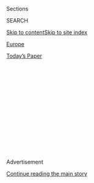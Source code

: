 <div id="app">

<div>

<div>

<div>

<div class="NYTAppHideMasthead css-1q2w90k e1suatyy0">

<div class="section css-ui9rw0 e1suatyy2">

<div class="css-eph4ug er09x8g0">

<div class="css-6n7j50">

</div>

<span class="css-1dv1kvn">Sections</span>

<div class="css-10488qs">

<span class="css-1dv1kvn">SEARCH</span>

</div>

[Skip to content](#site-content)[Skip to site
index](#site-index)

</div>

<div id="masthead-section-label" class="css-1wr3we4 eaxe0e00">

[Europe](https://www.nytimes3xbfgragh.onion/section/world/europe)

</div>

<div class="css-10698na e1huz5gh0">

</div>

</div>

<div id="masthead-bar-one" class="section hasLinks css-15hmgas e1csuq9d3">

<div class="css-uqyvli e1csuq9d0">

</div>

<div class="css-1uqjmks e1csuq9d1">

</div>

<div class="css-9e9ivx">

[](https://myaccount.nytimes3xbfgragh.onion/auth/login?response_type=cookie&client_id=vi)

</div>

<div class="css-1bvtpon e1csuq9d2">

[Today’s
Paper](https://www.nytimes3xbfgragh.onion/section/todayspaper)

</div>

</div>

</div>

</div>

<div data-aria-hidden="false">

<div id="site-content" data-role="main">

<div>

<div class="css-1aor85t" style="opacity:0.000000001;z-index:-1;visibility:hidden">

<div class="css-1hqnpie">

<div class="css-epjblv">

<span class="css-17xtcya">[Europe](/section/world/europe)</span><span class="css-x15j1o">|</span><span class="css-fwqvlz">Juan
Carlos, Spain’s Former King, Quits Country Amid Multiple
Investigations</span>

</div>

<div class="css-k008qs">

<div class="css-1iwv8en">

<span class="css-18z7m18"></span>

<div>

</div>

</div>

<span class="css-1n6z4y">https://nyti.ms/2XogIxA</span>

<div class="css-1705lsu">

<div class="css-4xjgmj">

<div class="css-4skfbu" data-role="toolbar" data-aria-label="Social Media Share buttons, Save button, and Comments Panel with current comment count" data-testid="share-tools">

  - 
  - 
  - 
  - 
    
    <div class="css-6n7j50">
    
    </div>

  - 

</div>

</div>

</div>

</div>

</div>

</div>

<div id="NYT_TOP_BANNER_REGION" class="css-13pd83m">

</div>

<div id="top-wrapper" class="css-1sy8kpn">

<div id="top-slug" class="css-l9onyx">

Advertisement

</div>

[Continue reading the main
story](#after-top)

<div class="ad top-wrapper" style="text-align:center;height:100%;display:block;min-height:250px">

<div id="top" class="place-ad" data-position="top" data-size-key="top">

</div>

</div>

<div id="after-top">

</div>

</div>

<div>

<div id="sponsor-wrapper" class="css-1hyfx7x">

<div id="sponsor-slug" class="css-19vbshk">

Supported by

</div>

[Continue reading the main
story](#after-sponsor)

<div id="sponsor" class="ad sponsor-wrapper" style="text-align:center;height:100%;display:block">

</div>

<div id="after-sponsor">

</div>

</div>

<div class="css-186x18t">

</div>

<div class="css-1vkm6nb ehdk2mb0">

# Juan Carlos, Spain’s Former King, Quits Country Amid Multiple Investigations

</div>

The former king’s departure, which comes as he faces financial
inquiries, may fuel Spain’s political and social debate over the future
of the monarchy.

<div class="css-79elbk" data-testid="photoviewer-wrapper">

<div class="css-z3e15g" data-testid="photoviewer-wrapper-hidden">

</div>

<div class="css-1a48zt4 ehw59r15" data-testid="photoviewer-children">

![<span class="css-16f3y1r e13ogyst0" data-aria-hidden="true">The former
king of Spain, Juan Carlos, center, announced on Monday he was leaving
Spain amid inquiries into
financial improprieties.</span><span class="css-cnj6d5 e1z0qqy90" itemprop="copyrightHolder"><span class="css-1ly73wi e1tej78p0">Credit...</span><span><span>Andrea
Comas/Associated
Press</span></span></span>](https://static01.graylady3jvrrxbe.onion/images/2020/08/03/world/03spain-royal/merlin_155832780_07433a85-f437-4a7d-8551-168d51627ea6-articleLarge.jpg?quality=75&auto=webp&disable=upscale)

</div>

</div>

<div class="css-18e8msd">

<div class="css-vp77d3 epjyd6m0">

<div class="css-hus3qt ey68jwv0" data-aria-hidden="true">

[![Raphael
Minder](https://static01.graylady3jvrrxbe.onion/images/2018/10/15/multimedia/author-raphael-minder/author-raphael-minder-thumbLarge.png
"Raphael Minder")](https://www.nytimes3xbfgragh.onion/by/raphael-minder)

</div>

<div class="css-1baulvz">

By [<span class="css-1baulvz last-byline" itemprop="name">Raphael
Minder</span>](https://www.nytimes3xbfgragh.onion/by/raphael-minder)

</div>

</div>

  - Aug. 3,
    2020

  - 
    
    <div class="css-4xjgmj">
    
    <div class="css-d8bdto" data-role="toolbar" data-aria-label="Social Media Share buttons, Save button, and Comments Panel with current comment count" data-testid="share-tools">
    
      - 
      - 
      - 
      - 
        
        <div class="css-6n7j50">
        
        </div>
    
      - 
    
    </div>
    
    </div>

</div>

</div>

<div class="section meteredContent css-1r7ky0e" name="articleBody" itemprop="articleBody">

<div class="css-1fanzo5 StoryBodyCompanionColumn">

<div class="css-53u6y8">

The former king of Spain, Juan Carlos, announced on Monday he was
abandoning his country amid a Spanish court investigation into a
lucrative business contract and a separate money laundering and tax
evasion probe in Switzerland.

In a
[letter](https://www.casareal.es/EN/AreaPrensa/Paginas/area_prensa_comunicados_interior.aspx?data=113)
released by the royal household and addressed to King Felipe VI, his son
and Spain’s current monarch, Juan Carlos said that his decision to leave
amid the multiple inquiries was taken “with the same eagerness to serve
Spain that inspired my reign.”

In a brief response, King Felipe thanked his father and stressed the
importance of his legacy, while at the same time underlining Spain’s
adherence to the rule of law and the values enshrined in its
Constitution.

In 2014, King Juan Carlos
[abdicated](https://www.nytimes3xbfgragh.onion/2014/06/12/world/europe/spanish-lawmakers-clear-way-for-kings-abdication.html)
in favor of his son, amid health problems and a series of personal
scandals that were already undermining the reputation of Spain’s
monarchy.

</div>

</div>

<div class="css-1fanzo5 StoryBodyCompanionColumn">

<div class="css-53u6y8">

But six years later, Juan Carlos, 82, has continued to cast a long and
troublesome shadow over the royal household, as his mounting judicial
problems have also been accompanied by a steady flow of embarrassing
media stories about his past lifestyle and personal wealth.

His departure could fuel Spain’s political and social debate over the
monarchy, with Spain’s left-wing deputy prime minister, Pablo Iglesias,
describing the decision of Juan Carlos to leave as a “flight abroad,”
which he called “unworthy of a former head of state.”

Juan Carlos’s troubles come as the integrity of other members of
European royal households has been questioned.

Federal prosecutors in New York have accused [Prince
Andrew](https://www.nytimes3xbfgragh.onion/2020/06/08/nyregion/jeffrey-epstein-prince-andrew.html)
of Britain of refusing to assist in their investigation into allegations
of sex trafficking and other crimes by the financier Jeffrey Epstein. In
January, King Albert II, the former monarch of Belgium, was [forced to
acknowledge fathering a
child](https://www.nytimes3xbfgragh.onion/2020/01/28/world/europe/belgium-king-albert-delphine-boel.html)
after years of lawsuits.

Juan Carlos left his residency in the Zarzuela royal palace, on the
outskirts of Madrid, but he did not say to which foreign country he
would relocate, nor did he discuss what his decision would mean for his
wife, Queen Sofia.

</div>

</div>

<div class="css-1fanzo5 StoryBodyCompanionColumn">

<div class="css-53u6y8">

The departure of Juan Carlos follows recent efforts by his son to
distance himself from his father’s activities. In March, King Felipe VI
renounced his [personal
inheritance](https://www.nytimes3xbfgragh.onion/2020/03/15/world/europe/king-felipe-juan-carlos-spain.html)
from his father, and also stripped his father of his stipend, amid a
money laundering investigation launched by a Swiss prosecutor and
focused on two separate offshore foundations.

</div>

</div>

<div class="css-79elbk" data-testid="photoviewer-wrapper">

<div class="css-z3e15g" data-testid="photoviewer-wrapper-hidden">

</div>

<div class="css-1a48zt4 ehw59r15" data-testid="photoviewer-children">

![<span class="css-16f3y1r e13ogyst0" data-aria-hidden="true">The
current king of Spain, Felipe VI, left, and his father, Juan
Carlos. </span><span class="css-cnj6d5 e1z0qqy90" itemprop="copyrightHolder"><span class="css-1ly73wi e1tej78p0">Credit...</span><span>Pablo
Cuadra/Getty
Images</span></span>](https://static01.graylady3jvrrxbe.onion/images/2020/08/03/world/03spain-royal2/merlin_175267443_7160d1d8-20d4-44c8-b896-cdd6ae81ccd6-articleLarge.jpg?quality=75&auto=webp&disable=upscale)

</div>

</div>

<div class="css-1fanzo5 StoryBodyCompanionColumn">

<div class="css-53u6y8">

One of the foundations being investigated, Zagatka, was registered in
Liechtenstein and set up by Álvaro de Orleans-Borbón, a cousin of Juan
Carlos. Prosecutors are trying to determine how the foundation came to
accumulate its sizable wealth and why it moved money between undeclared
bank accounts.

The other foundation, the Panama-based Lucum, received $100 million from
Saudi Arabia. Prosecutors are now trying to establish whether this money
was somehow connected to the awarding of a contract that Spanish
companies won to build [a high-speed rail
link](https://www.nytimes3xbfgragh.onion/2019/03/14/reader-center/saudi-arabia-high-speed-train-medina-mecca.html)
between the Saudi cities of Medina and Mecca.

As part of the probe into a Swiss private bank account held by Lucum, a
Geneva prosecutor, Yves Bertossa, has questioned a lawyer and a fund
manager who had links to Juan Carlos, as well as a former companion,
Corinna zu Sayn-Wittgenstein. King Juan Carlos has not himself been
placed under investigation in Switzerland, but his son, King Felipe, cut
ties with Lucum after finding out that he had been named as a
beneficiary of the fund.

Spain then launched its own investigation, in part based on information
shared by the Swiss prosecutor about the large payment made by Saudi
Arabia to Lucum.

It is unclear what the former monarch’s departure will mean for his
legal problems. The chances of Juan Carlos appearing in court in Madrid
were slim, as he continues to benefit from legal immunity.

</div>

</div>

<div class="css-1fanzo5 StoryBodyCompanionColumn">

<div class="css-53u6y8">

Spain’s government said on Monday that it respected the decision of Juan
Carlos to leave the country. But the monarchy has also been a point of
divergence between the two parties that came into office in January to
form Spain’s first coalition government.

The junior coalition partner, Unidas Podemos, wants Spain to become a
republic, a view that is also supported by some smaller left-wing or
regional political parties.

Mr. Iglesias, the deputy prime minister and leader of Unidas Podemos, on
Monday urged Juan Carlos to answer to the Spanish judiciary and the
Spanish people.

But the Socialist Party of Prime Minister Pedro Sánchez recently joined
right-leaning parties to vote down in Parliament a proposal from Unidas
Podemos to investigate Juan Carlos’s wealth.

Juan Carlos was praised as a key participant in Spain’s return to
democracy, having come to the throne in 1975, two days after the death
of the country’s authoritarian leader, Gen. Francisco Franco. In 1981,
the king helped stop a military coup by making a televised broadcast in
which he ordered soldiers to return to their barracks.

“I think we should separate what happened in the first decades of the
reign of Juan Carlos from what has been going on recently, but of course
people tend to remember more the recent events,” said Carmen Enríquez,
who has written books about the Spanish royal family.

</div>

</div>

</div>

<div>

</div>

<div>

</div>

<div>

</div>

<div>

<div id="bottom-wrapper" class="css-1ede5it">

<div id="bottom-slug" class="css-l9onyx">

Advertisement

</div>

[Continue reading the main
story](#after-bottom)

<div id="bottom" class="ad bottom-wrapper" style="text-align:center;height:100%;display:block;min-height:90px">

</div>

<div id="after-bottom">

</div>

</div>

</div>

</div>

</div>

## Site Index

<div>

</div>

## Site Information Navigation

  - [© <span>2020</span> <span>The New York Times
    Company</span>](https://help.nytimes3xbfgragh.onion/hc/en-us/articles/115014792127-Copyright-notice)

<!-- end list -->

  - [NYTCo](https://www.nytco.com/)
  - [Contact
    Us](https://help.nytimes3xbfgragh.onion/hc/en-us/articles/115015385887-Contact-Us)
  - [Work with us](https://www.nytco.com/careers/)
  - [Advertise](https://nytmediakit.com/)
  - [T Brand Studio](http://www.tbrandstudio.com/)
  - [Your Ad
    Choices](https://www.nytimes3xbfgragh.onion/privacy/cookie-policy#how-do-i-manage-trackers)
  - [Privacy](https://www.nytimes3xbfgragh.onion/privacy)
  - [Terms of
    Service](https://help.nytimes3xbfgragh.onion/hc/en-us/articles/115014893428-Terms-of-service)
  - [Terms of
    Sale](https://help.nytimes3xbfgragh.onion/hc/en-us/articles/115014893968-Terms-of-sale)
  - [Site
    Map](https://spiderbites.nytimes3xbfgragh.onion)
  - [Help](https://help.nytimes3xbfgragh.onion/hc/en-us)
  - [Subscriptions](https://www.nytimes3xbfgragh.onion/subscription?campaignId=37WXW)

</div>

</div>

</div>

</div>
